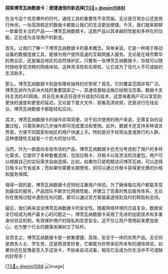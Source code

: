**探索博茨瓦纳数据卡：便捷通信的新选择[[TG💪+ @esim1088](https://t.me/s/esim1088)]**

在当今这个信息爆炸的时代，通信工具的重要性不言而喻。无论是日常办公还是旅行休闲，一张高效稳定的数据卡都能让我们的生活更加便捷。今天，我们就来聊聊一款备受关注的产品——博茨瓦纳数据卡。这款产品以其卓越的性能和多样化的功能，正在成为全球用户的新宠。

首先，让我们了解一下博茨瓦纳数据卡的基本概念。简单来说，它是一种用于移动设备的数据连接工具，能够为用户提供高速的互联网接入服务。无论是在城市繁华的商业区，还是偏远地区的自然保护区，只要有一张博茨瓦纳数据卡，你就可以随时随地享受流畅的网络体验。这种灵活性和实用性，让它成为了现代人不可或缺的生活助手。

那么，博茨瓦纳数据卡到底有哪些独特的优势呢？首先，它的覆盖范围非常广泛。博茨瓦纳作为非洲大陆的重要国家之一，其通信基础设施已经相当完善。数据卡支持主流的4G网络，并且在未来还将逐步升级到5G技术，这意味着用户可以享受到更快的速度和更低的延迟。无论是下载大文件、观看高清视频，还是进行在线会议，博茨瓦纳数据卡都能轻松应对。

其次，博茨瓦纳数据卡的操作非常简便。对于初次使用的用户来说，无需复杂的设置过程，只需简单的几步操作即可完成激活和使用。此外，数据卡还支持多种语言界面，方便不同国家和地区的用户快速上手。特别是对于经常出差或旅行的人群，这种便捷性无疑是一个巨大的加分项。

当然，作为一款面向全球市场的产品，博茨瓦纳数据卡也充分考虑到了用户的多样化需求。它提供了多种套餐选择，包括日租卡、月租卡以及灵活的流量包，用户可以根据自己的实际需求自由选择。比如，如果你只是短期访问博茨瓦纳，可以选择日租卡以节省成本；而如果你需要长期使用，则可以通过月租卡获得更优惠的价格和服务保障。

值得一提的是，博茨瓦纳数据卡还特别注重用户体验。为了确保每位用户都能享受到最佳的服务，产品团队不断优化网络性能，并建立了完善的售后服务体系。无论你在使用过程中遇到任何问题，都可以通过官方客服渠道得到及时的帮助和支持。

最后，我们再来谈谈博茨瓦纳数据卡的安全性。随着网络环境的日益复杂，数据安全已经成为用户最关心的问题之一。博茨瓦纳数据卡采用了先进的加密技术和多重身份验证机制，有效保护用户的隐私和信息安全。这不仅让用户使用起来更加放心，也为整个行业的健康发展树立了标杆。

总而言之，博茨瓦纳数据卡是一款集便捷、高效、安全于一体的优秀产品。无论你是商务人士、学生党，还是旅游爱好者，它都能为你带来前所未有的通信体验。如果你还在犹豫是否入手这张卡，不妨亲自试试看，相信它会成为你生活中不可或缺的好帮手！

[[TG💪+ @esim1088](https://t.me/s/esim1088) ![Image](https://i.postimg.cc/4NQfJmqS/Snipaste-2025-05-13-00-14-12.png)]